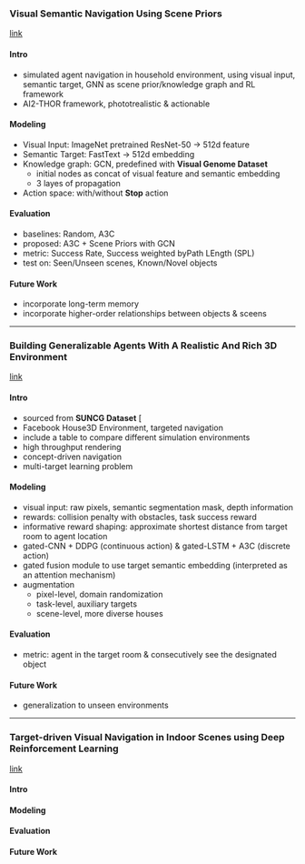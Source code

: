### Visual Semantic Navigation Using Scene Priors 
[link](https://arxiv.org/pdf/1810.06543.pdf)

#### Intro 

- simulated agent navigation in household environment, using visual input, semantic target, GNN as scene prior/knowledge graph and RL framework
- AI2-THOR framework, phototrealistic & actionable 

#### Modeling 

- Visual Input: ImageNet pretrained ResNet-50 -> 512d feature 
- Semantic Target: FastText -> 512d embedding  
- Knowledge graph: GCN, predefined with **Visual Genome Dataset**
    - initial nodes as concat of visual feature and semantic embedding
    - 3 layes of propagation 
- Action space: with/without **Stop** action 

#### Evaluation 

- baselines: Random, A3C 
- proposed: A3C + Scene Priors with GCN 
- metric: Success Rate, Success weighted byPath LEngth (SPL)
- test on: Seen/Unseen scenes, Known/Novel objects 

#### Future Work 

- incorporate long-term memory 
- incorporate higher-order relationships between objects & sceens 


<!--- *********************************************************************************************************************************************** --->
--- 

###  Building Generalizable Agents With A Realistic And Rich 3D Environment 
[link](https://arxiv.org/pdf/1801.02209.pdf)

#### Intro

- sourced from **SUNCG Dataset** [
- Facebook House3D Environment, targeted navigation 
- include a table to compare different simulation environments 
- high throughput rendering 
- concept-driven navigation 
- multi-target learning problem 

#### Modeling 

- visual input: raw pixels, semantic segmentation mask, depth information 
- rewards: collision penalty with obstacles, task success reward 
- informative reward shaping: approximate shortest distance from target room to agent location 
- gated-CNN + DDPG (continuous action) & gated-LSTM + A3C (discrete action)
- gated fusion module to use target semantic embedding (interpreted as an attention mechanism)
- augmentation
    - pixel-level, domain randomization 
    - task-level, auxiliary targets 
    - scene-level, more diverse houses 

#### Evaluation

- metric: agent in the target room & consecutively see the designated object 

#### Future Work 

- generalization to unseen environments 


<!--- *********************************************************************************************************************************************** --->
--- 

### Target-driven Visual Navigation in Indoor Scenes using Deep Reinforcement Learning 
[link](https://arxiv.org/pdf/1609.05143.pdf)

#### Intro 


#### Modeling 


#### Evaluation 


#### Future Work 